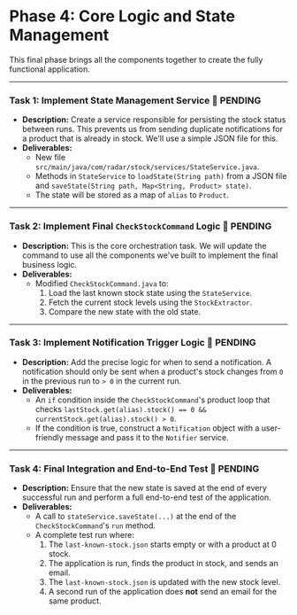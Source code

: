 # Phase 4: Core Logic and State Management

This final phase brings all the components together to create the fully functional application.

---

### Task 1: Implement State Management Service 🔄 PENDING

*   **Description:** Create a service responsible for persisting the stock status between runs. This prevents us from sending duplicate notifications for a product that is already in stock. We'll use a simple JSON file for this.
*   **Deliverables:**
    *   New file `src/main/java/com/radar/stock/services/StateService.java`.
    *   Methods in `StateService` to `loadState(String path)` from a JSON file and `saveState(String path, Map<String, Product> state)`.
    *   The state will be stored as a map of `alias` to `Product`.

---

### Task 2: Implement Final `CheckStockCommand` Logic 🔄 PENDING

*   **Description:** This is the core orchestration task. We will update the command to use all the components we've built to implement the final business logic.
*   **Deliverables:**
    *   Modified `CheckStockCommand.java` to:
        1.  Load the last known stock state using the `StateService`.
        2.  Fetch the current stock levels using the `StockExtractor`.
        3.  Compare the new state with the old state.

---

### Task 3: Implement Notification Trigger Logic 🔄 PENDING

*   **Description:** Add the precise logic for when to send a notification. A notification should only be sent when a product's stock changes from `0` in the previous run to `> 0` in the current run.
*   **Deliverables:**
    *   An `if` condition inside the `CheckStockCommand`'s product loop that checks `lastStock.get(alias).stock() == 0 && currentStock.get(alias).stock() > 0`.
    *   If the condition is true, construct a `Notification` object with a user-friendly message and pass it to the `Notifier` service.

---

### Task 4: Final Integration and End-to-End Test 🔄 PENDING

*   **Description:** Ensure that the new state is saved at the end of every successful run and perform a full end-to-end test of the application.
*   **Deliverables:**
    *   A call to `stateService.saveState(...)` at the end of the `CheckStockCommand`'s `run` method.
    *   A complete test run where:
        1.  The `last-known-stock.json` starts empty or with a product at 0 stock.
        2.  The application is run, finds the product in stock, and sends an email.
        3.  The `last-known-stock.json` is updated with the new stock level.
        4.  A second run of the application does **not** send an email for the same product. 